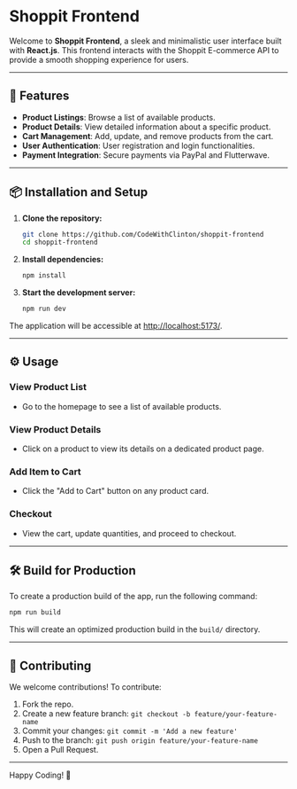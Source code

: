 # Shoppit Frontend

Welcome to **Shoppit Frontend**, a sleek and minimalistic user interface built with **React.js**. This frontend interacts with the Shoppit E-commerce API to provide a smooth shopping experience for users.

---

## 🚀 **Features**
- **Product Listings**: Browse a list of available products.
- **Product Details**: View detailed information about a specific product.
- **Cart Management**: Add, update, and remove products from the cart.
- **User Authentication**: User registration and login functionalities.
- **Payment Integration**: Secure payments via PayPal and Flutterwave.

---

## 📦 **Installation and Setup**

1. **Clone the repository:**
   ```bash
   git clone https://github.com/CodeWithClinton/shoppit-frontend
   cd shoppit-frontend
   ```

2. **Install dependencies:**
   ```bash
   npm install
   ```

3. **Start the development server:**
   ```bash
   npm run dev
   ```

The application will be accessible at [http://localhost:5173/](http://localhost:5173/).

---


## ⚙️ **Usage**

### **View Product List**
- Go to the homepage to see a list of available products.

### **View Product Details**
- Click on a product to view its details on a dedicated product page.

### **Add Item to Cart**
- Click the "Add to Cart" button on any product card.

### **Checkout**
- View the cart, update quantities, and proceed to checkout.

---

## 🛠️ **Build for Production**
To create a production build of the app, run the following command:
```bash
npm run build
```
This will create an optimized production build in the `build/` directory.

---

## 🤝 **Contributing**
We welcome contributions! To contribute:
1. Fork the repo.
2. Create a new feature branch: `git checkout -b feature/your-feature-name`
3. Commit your changes: `git commit -m 'Add a new feature'`
4. Push to the branch: `git push origin feature/your-feature-name`
5. Open a Pull Request.

---


Happy Coding! 🚀

